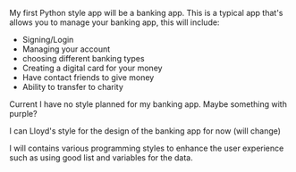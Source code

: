 My first Python style app will be a banking app. This is a typical app that's allows you to manage your banking app, this will include:

- Signing/Login 
- Managing your account
- choosing different banking types
- Creating a digital card for your money
- Have contact friends to give money
- Ability to transfer to charity


Current I have no style planned for my banking app. Maybe something with purple?

I can Lloyd's style for the design of the banking app for now (will change)

I will contains various programming styles to enhance the user experience such as using good list and variables for the data.



